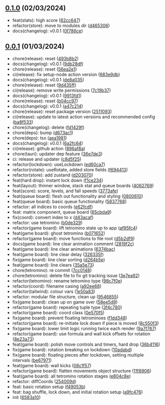 ## [0.1.0](https://github.com/Daniel-Knights/tetris/compare/v0.0.1...v0.1.0) (02/03/2024)

- feat(stats): high score ([82cc647](https://github.com/Daniel-Knights/tetris/commit/82cc647b25b6f99b092808f3d8d34b4b237bfd44))
- refactor(store): move to modules dir ([d465306](https://github.com/Daniel-Knights/tetris/commit/d46530648907b748926e750c4b1bc0062d32186b))
- docs(changelog): v0.0.1 ([0f786ce](https://github.com/Daniel-Knights/tetris/commit/0f786ce0357055596b155c45f1b6d61de44a7650))

## [0.0.1](https://github.com/Daniel-Knights/tetris/tags) (01/03/2024)

- chore(release): reset ([493b8b2](https://github.com/Daniel-Knights/tetris/commit/493b8b2c5873ceee8eb39adc5706e486dd1d9485))
- docs(changelog): v0.0.1 ([9db28df](https://github.com/Daniel-Knights/tetris/commit/9db28df82f80837a4b1e40b94d588b0ae2d9f03c))
- chore(release): reset ([56ea2e1](https://github.com/Daniel-Knights/tetris/commit/56ea2e13bbab674133c24573748028fe0628bca9))
- ci(release): fix setup-node action version ([683e9db](https://github.com/Daniel-Knights/tetris/commit/683e9dbb2a8c24edb4af2b504cb2aef27bcb2852))
- docs(changelog): v0.0.1 ([de8a035](https://github.com/Daniel-Knights/tetris/commit/de8a0355d30360b3d97ed34af83cb067e268cc7d))
- chore(release): reset ([9d435ff](https://github.com/Daniel-Knights/tetris/commit/9d435ffaed57f80be55a79fc1a46fa8b8aaf024c))
- ci(release): remove write permissions ([7c19b37](https://github.com/Daniel-Knights/tetris/commit/7c19b3772842375c8812f1a2b15212a9d89f43af))
- docs(changelog): v0.0.1 ([9913fd1](https://github.com/Daniel-Knights/tetris/commit/9913fd1e2e050508b71a1b730298fa344ab38003))
- chore(release): reset ([b04cc97](https://github.com/Daniel-Knights/tetris/commit/b04cc97dd8cd5ef858ded97d3e2ffac9deb2096b))
- docs(changelog): v0.0.1 ([a47c214](https://github.com/Daniel-Knights/tetris/commit/a47c2145188c8dc2c752af53758ab5e54dacc57d))
- chore(release): reset package version ([2511093](https://github.com/Daniel-Knights/tetris/commit/2511093d56845535b4dc110565945ea247a81ea0))
- ci(release): update to latest action versions and recommended config ([ba8f533](https://github.com/Daniel-Knights/tetris/commit/ba8f53325ab50a31059b6ee0d2e17d1baa955634))
- chore(changelog): delete ([fd1429f](https://github.com/Daniel-Knights/tetris/commit/fd1429f87ac50e0bbc5840e1f2effc824f036bf9))
- chore(deps): bump ([d673ac1](https://github.com/Daniel-Knights/tetris/commit/d673ac1936619b24009501aa6b74f47b0c069493))
- chore(deps): tsx ([aea1981](https://github.com/Daniel-Knights/tetris/commit/aea1981edf63a6635ade6d87b29a649d0f942ca2))
- docs(changelog): v0.0.1 ([6a2fc64](https://github.com/Daniel-Knights/tetris/commit/6a2fc648abbf055884237e58bf7b9ac7f3ffa505))
- ci(release): github action ([896af8a](https://github.com/Daniel-Knights/tetris/commit/896af8ad9c4affd15d14824d6cbbc797e16c7956))
- chore(tauri): updater dep feature ([36e7de3](https://github.com/Daniel-Knights/tetris/commit/36e7de3706408e00cc2a27a0c0fcd7924fdf6fc5))
- ci: release and updater ([c8d5f25](https://github.com/Daniel-Knights/tetris/commit/c8d5f2576c39654365b4625d0434a7fede43154c))
- refactor(lockdown): useLockdown ([ed60ca7](https://github.com/Daniel-Knights/tetris/commit/ed60ca77bdb2a001cbf2953dd6ecdd5878096038))
- refactor(rotate): useRotate, added store fields ([f694413](https://github.com/Daniel-Knights/tetris/commit/f6944135f9f86d263ba777f95b56bb5a37ae4e03))
- refactor(store): add zustand ([d203070](https://github.com/Daniel-Knights/tetris/commit/d203070aab079c9ce986bb3f305e6369a0799b9f))
- feat(hard drop): instant lock down ([f1ce234](https://github.com/Daniel-Knights/tetris/commit/f1ce2344490d154eec980987c94abf101a5aaf13))
- feat(layout): thinner window, stack stat and queue boards ([4062769](https://github.com/Daniel-Knights/tetris/commit/4062769c97b79e78cb1f7c7e2827f42e5af24b74))
- feat(score): score, levels, and fall speeds ([3773afe](https://github.com/Daniel-Knights/tetris/commit/3773afee738dd2a6c06712f08a8fc028e6bbdc9a))
- feat(queue board): flesh out functionality and styling ([0800610](https://github.com/Daniel-Knights/tetris/commit/08006108ba5bc772071d64cdbf72fc149f6dd0de))
- feat(queue board): basic queue functionality ([5837768](https://github.com/Daniel-Knights/tetris/commit/5837768102bab7da8a2186efc488513c13024802))
- refactor: all indices to coords ([e62fcdf](https://github.com/Daniel-Knights/tetris/commit/e62fcdfa62b1c1ca9b7ac9d26549c30d933a8e5c))
- feat: matrix component, queue board ([65cbda9](https://github.com/Daniel-Knights/tetris/commit/65cbda9e5daf12de5e8b6c81bb0b45b083ab7484))
- fix(coord): convert index to x ([d43acaf](https://github.com/Daniel-Knights/tetris/commit/d43acaf76925bbd0467a10800a42880872838ae4))
- refactor: use tetromino ([b0de329](https://github.com/Daniel-Knights/tetris/commit/b0de329d01beded3f4634e28d01132b2c4a35612))
- refactor(game board): lift tetromino state up to app ([af95fc4](https://github.com/Daniel-Knights/tetris/commit/af95fc49d095f243fd1c9db4bd8da7908e174631))
- feat(game board): ghost tetromino ([b071652](https://github.com/Daniel-Knights/tetris/commit/b0716521256448b18ede5def867ec40507638e6f))
- refactor(game board): move functions to file root ([d5b2df9](https://github.com/Daniel-Knights/tetris/commit/d5b2df9efdf3411f3ff312b0346189deb67833e0))
- docs(game board): line clear animation comment ([2819f2c](https://github.com/Daniel-Knights/tetris/commit/2819f2cb7ed990c8db6e7fe3f54c43cba4c301d0))
- feat(game board): line clear animations ([6374bac](https://github.com/Daniel-Knights/tetris/commit/6374bac5a166bb7ac47a1c6c7ca2b696f149be87))
- feat(game board): line clear delay ([326335f](https://github.com/Daniel-Knights/tetris/commit/326335f814eac900f0b29bae8d03fc83eaea5333))
- fix(game board): line clear sorting ([d264b5e](https://github.com/Daniel-Knights/tetris/commit/d264b5eebb05412bf466c368b7ef6f0929a89392))
- feat(game board): line clears ([35a5e73](https://github.com/Daniel-Knights/tetris/commit/35a5e7391d016b737076eea8b6269e35268ac67d))
- chore(tetromino): re commit ([7cc0148](https://github.com/Daniel-Knights/tetris/commit/7cc01488cf7d3c32dab672a63c6a77e54206633b))
- chore(tetromino): delete file to fix git tracking issue ([3e7ea92](https://github.com/Daniel-Knights/tetris/commit/3e7ea921172163f45431d2658c396d4ea24c4c03))
- refactor(tetromino): rename tetromino type ([98c7f0e](https://github.com/Daniel-Knights/tetris/commit/98c7f0e52af099d0ae7ac5180c0c16201980e9ba))
- refactor(coord): filename casing ([a92ee68](https://github.com/Daniel-Knights/tetris/commit/a92ee6864f00285d5ecf5eabe4b18584144a1d94))
- refactor(tailwind): colour vars ([1e50a83](https://github.com/Daniel-Knights/tetris/commit/1e50a83f8bcef588e06100bf2ea929057d075aff))
- refactor: modular file structure, clean up ([9546855](https://github.com/Daniel-Knights/tetris/commit/95468559b95520e052073337fd4ec7dd393a9c7d))
- fix(game board): clean up on game over ([58ee5d9](https://github.com/Daniel-Knights/tetris/commit/58ee5d942e6e042d7bb95148d86a9ff3c45ca7db))
- refactor(game board): repeating tuple type ([3f4c780](https://github.com/Daniel-Knights/tetris/commit/3f4c780ddc2a47e84ce189d75359f2ebac8adb5a))
- refactor(game board): coord class ([0e570f5](https://github.com/Daniel-Knights/tetris/commit/0e570f555072b5ea8d6e6136fc430b7a51bc6ebe))
- fix(game board): prevent floating tetrominoes ([f1dd348](https://github.com/Daniel-Knights/tetris/commit/f1dd3481263b911f847e5e571a9787c7b9290ddf))
- refactor(game board): re-initiate lock down if piece is moved ([8c550f3](https://github.com/Daniel-Knights/tetris/commit/8c550f3fc618af0d385abe186b2147902b44f7e7))
- fix(game board): lower limit logic running twice each render ([9a7f767](https://github.com/Daniel-Knights/tetris/commit/9a7f76755406ee873b331764fb37a024f61a47da))
- refactor(game board): use formula and wall kick offsets for rotation ([8e23a73](https://github.com/Daniel-Knights/tetris/commit/8e23a7303240e6e2f052c3d67b9a1e64c901e1a9))
- feat(game board): polish move controls and timers, hard drop ([36b4116](https://github.com/Daniel-Knights/tetris/commit/36b4116339db99c1c14c6603f26f07bca21db245))
- fix(game board): rotation breaking on lockdown ([10adabd](https://github.com/Daniel-Knights/tetris/commit/10adabd5e05e2c0c24ae16a0c451b753549c71b5))
- fix(game board): floating pieces after lockdown, setting multiple intervals ([be67971](https://github.com/Daniel-Knights/tetris/commit/be67971a268df6b11ad9a1fd1e59acf79c35eb79))
- feat(game board): wall kicks ([08c1f57](https://github.com/Daniel-Knights/tetris/commit/08c1f576ed7de567635760dcd85399be95248a65))
- refactor(game board): flatten movements object structure ([11f8906](https://github.com/Daniel-Knights/tetris/commit/11f89064c8317bab44e3a4948cc8bdb033fe37b0))
- feat(game board): all tetromino rotation stages ([e804c8e](https://github.com/Daniel-Knights/tetris/commit/e804c8ef8417ca566d385e008934b1bf72ee8fef))
- refactor: diffCoords ([254009d](https://github.com/Daniel-Knights/tetris/commit/254009db5766db8aff8a8a232db6190e20c280e7))
- feat: basic rotation setup ([f49053b](https://github.com/Daniel-Knights/tetris/commit/f49053b8e5ce31f8a01476dc0f57314467dd078c))
- feat: bag shuffle, lock down, and initial rotation setup ([a9fc476](https://github.com/Daniel-Knights/tetris/commit/a9fc476038d5578c2b75b0a2e9cb6b46d88cea02))
- init ([6583a10](https://github.com/Daniel-Knights/tetris/commit/6583a101820eae6904719862515ce980ca71ad4f))